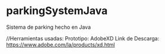 # parkingSystemJava
Sistema de parking hecho en Java

//Herramientas usadas:
 Prototipo: AdobeXD
 Link de Descarga: https://www.adobe.com/la/products/xd.html
